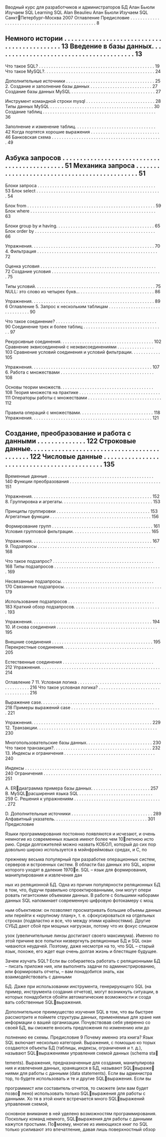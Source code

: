


Вводный курс для разработчиков и администраторов БД Алан Бьюли Изучаем SQL Learning SQL Alan Beaulieu Алан Бьюли Изучаем SQL СанктПетербург–Москва 2007 Оглавление Предисловие  . . . . . . . . . . . . . . . . . . . . . . . . . . . . . . . . . . . . . . . . . . . . . . . . . 8

## Немного истории  . . . . . . . . . . . . . . . . . . . . . . . . . . . . . . . . . . . . . . . . . . . . 13 Введение в базы данных. . . . . . . . . . . . . . . . . . . . . . . . . . . . . . . . . . . . . . . . 13


Что такое SQL?  . . . . . . . . . . . . . . . . . . . . . . . . . . . . . . . . . . . . . . . . . . . . . . . 19 Что такое MySQL?. . . . . . . . . . . . . . . . . . . . . . . . . . . . . . . . . . . . . . . . . . . . . 24

Дополнительные источники . . . . . . . . . . . . . . . . . . . . . . . . . . . . . . . . . . . . 25 2. Создание и заполнение базы данных . . . . . . . . . . . . . . . . . . . . . . . . . 27 Создание базы данных MySQL  . . . . . . . . . . . . . . . . . . . . . . . . . . . . . . . . . . 27

Инструмент командной строки mysql . . . . . . . . . . . . . . . . . . . . . . . . . . . . 28 Типы данных MySQL  . . . . . . . . . . . . . . . . . . . . . . . . . . . . . . . . . . . . . . . . . . 30 Создание таблиц  . . . . . . . . . . . . . . . . . . . . . . . . . . . . . . . . . . . . . . . . . . . . . . 36

Заполнение и изменение таблиц. . . . . . . . . . . . . . . . . . . . . . . . . . . . . . . . . 42 Когда портятся хорошие выражения  . . . . . . . . . . . . . . . . . . . . . . . . . . . . 46 Банковская схема . . . . . . . . . . . . . . . . . . . . . . . . . . . . . . . . . . . . . . . . . . . . . 49

## Азбука запросов . . . . . . . . . . . . . . . . . . . . . . . . . . . . . . . . . . . . . . . . . . . . . 51 Механика запроса . . . . . . . . . . . . . . . . . . . . . . . . . . . . . . . . . . . . . . . . . . . . . 51


Блоки запроса  . . . . . . . . . . . . . . . . . . . . . . . . . . . . . . . . . . . . . . . . . . . . . . . . 53 Блок select  . . . . . . . . . . . . . . . . . . . . . . . . . . . . . . . . . . . . . . . . . . . . . . . . . . . 54

Блок from . . . . . . . . . . . . . . . . . . . . . . . . . . . . . . . . . . . . . . . . . . . . . . . . . . . . 59 Блок where . . . . . . . . . . . . . . . . . . . . . . . . . . . . . . . . . . . . . . . . . . . . . . . . . . . 63

Блоки group by и having. . . . . . . . . . . . . . . . . . . . . . . . . . . . . . . . . . . . . . . . 65 Блок order by . . . . . . . . . . . . . . . . . . . . . . . . . . . . . . . . . . . . . . . . . . . . . . . . . 66

Упражнения. . . . . . . . . . . . . . . . . . . . . . . . . . . . . . . . . . . . . . . . . . . . . . . . . . 70 4. Фильтрация . . . . . . . . . . . . . . . . . . . . . . . . . . . . . . . . . . . . . . . . . . . . . . . . . 72

Оценка условия . . . . . . . . . . . . . . . . . . . . . . . . . . . . . . . . . . . . . . . . . . . . . . . 72 Создание условия  . . . . . . . . . . . . . . . . . . . . . . . . . . . . . . . . . . . . . . . . . . . . . 75

Типы условий. . . . . . . . . . . . . . . . . . . . . . . . . . . . . . . . . . . . . . . . . . . . . . . . . 75 NULL: это слово из четырех букв…  . . . . . . . . . . . . . . . . . . . . . . . . . . . . . . 86

Упражнения. . . . . . . . . . . . . . . . . . . . . . . . . . . . . . . . . . . . . . . . . . . . . . . . . . 89 6 Оглавление 5. Запрос к нескольким таблицам . . . . . . . . . . . . . . . . . . . . . . . . . . . . . . . 90

Что такое соединение? . . . . . . . . . . . . . . . . . . . . . . . . . . . . . . . . . . . . . . . . . 90 Соединение трех и более таблиц . . . . . . . . . . . . . . . . . . . . . . . . . . . . . . . . . 97

Рекурсивные соединения. . . . . . . . . . . . . . . . . . . . . . . . . . . . . . . . . . . . . . 102 Сравнение эквисоединений с неэквисоединениями . . . . . . . . . . . . . . . 103 Сравнение условий соединения и условий фильтрации. . . . . . . . . . . . 105

Упражнения. . . . . . . . . . . . . . . . . . . . . . . . . . . . . . . . . . . . . . . . . . . . . . . . . 107 6. Работа с множествами . . . . . . . . . . . . . . . . . . . . . . . . . . . . . . . . . . . . . . 108

Основы теории множеств. . . . . . . . . . . . . . . . . . . . . . . . . . . . . . . . . . . . . . 108 Теория множеств на практике  . . . . . . . . . . . . . . . . . . . . . . . . . . . . . . . . . 111 Операторы работы с множествами . . . . . . . . . . . . . . . . . . . . . . . . . . . . . . 112

Правила операций с множествами. . . . . . . . . . . . . . . . . . . . . . . . . . . . . . 118 Упражнения. . . . . . . . . . . . . . . . . . . . . . . . . . . . . . . . . . . . . . . . . . . . . . . . . 121

## Создание, преобразование и работа с данными . . . . . . . . . . . . . . 122 Строковые данные. . . . . . . . . . . . . . . . . . . . . . . . . . . . . . . . . . . . . . . . . . . . 122 Числовые данные  . . . . . . . . . . . . . . . . . . . . . . . . . . . . . . . . . . . . . . . . . . . . 135


Временные данные . . . . . . . . . . . . . . . . . . . . . . . . . . . . . . . . . . . . . . . . . . . 140 Функции преобразования . . . . . . . . . . . . . . . . . . . . . . . . . . . . . . . . . . . . . 151

Упражнения. . . . . . . . . . . . . . . . . . . . . . . . . . . . . . . . . . . . . . . . . . . . . . . . . 152 8. Группировка и агрегаты. . . . . . . . . . . . . . . . . . . . . . . . . . . . . . . . . . . . . 153

Принципы группировки  . . . . . . . . . . . . . . . . . . . . . . . . . . . . . . . . . . . . . . 153 Агрегатные функции . . . . . . . . . . . . . . . . . . . . . . . . . . . . . . . . . . . . . . . . . 156

Формирование групп  . . . . . . . . . . . . . . . . . . . . . . . . . . . . . . . . . . . . . . . . . 161 Условия групповой фильтрации. . . . . . . . . . . . . . . . . . . . . . . . . . . . . . . . 165

Упражнения. . . . . . . . . . . . . . . . . . . . . . . . . . . . . . . . . . . . . . . . . . . . . . . . . 167 9. Подзапросы  . . . . . . . . . . . . . . . . . . . . . . . . . . . . . . . . . . . . . . . . . . . . . . . . 168

Что такое подзапрос? . . . . . . . . . . . . . . . . . . . . . . . . . . . . . . . . . . . . . . . . . 168 Типы подзапросов . . . . . . . . . . . . . . . . . . . . . . . . . . . . . . . . . . . . . . . . . . . . 169

Несвязанные подзапросы. . . . . . . . . . . . . . . . . . . . . . . . . . . . . . . . . . . . . . 170 Связанные подзапросы. . . . . . . . . . . . . . . . . . . . . . . . . . . . . . . . . . . . . . . . 179

Использование подзапросов  . . . . . . . . . . . . . . . . . . . . . . . . . . . . . . . . . . . 183 Краткий обзор подзапросов. . . . . . . . . . . . . . . . . . . . . . . . . . . . . . . . . . . . 193

Упражнения. . . . . . . . . . . . . . . . . . . . . . . . . . . . . . . . . . . . . . . . . . . . . . . . . 194 10. И снова соединения . . . . . . . . . . . . . . . . . . . . . . . . . . . . . . . . . . . . . . . . . 195

Внешние соединения  . . . . . . . . . . . . . . . . . . . . . . . . . . . . . . . . . . . . . . . . . 195 Перекрестные соединения. . . . . . . . . . . . . . . . . . . . . . . . . . . . . . . . . . . . . 205

Естественные соединения . . . . . . . . . . . . . . . . . . . . . . . . . . . . . . . . . . . . . 212 Упражнения. . . . . . . . . . . . . . . . . . . . . . . . . . . . . . . . . . . . . . . . . . . . . . . . . 214

Оглавление 7 11. Условная логика . . . . . . . . . . . . . . . . . . . . . . . . . . . . . . . . . . . . . . . . . . . . 216 Что такое условная логика?  . . . . . . . . . . . . . . . . . . . . . . . . . . . . . . . . . . . 216

Выражение case. . . . . . . . . . . . . . . . . . . . . . . . . . . . . . . . . . . . . . . . . . . . . . 218 Примеры выражений case . . . . . . . . . . . . . . . . . . . . . . . . . . . . . . . . . . . . . 221

Упражнения. . . . . . . . . . . . . . . . . . . . . . . . . . . . . . . . . . . . . . . . . . . . . . . . . 229 12. Транзакции. . . . . . . . . . . . . . . . . . . . . . . . . . . . . . . . . . . . . . . . . . . . . . . . . 230

Многопользовательские базы данных. . . . . . . . . . . . . . . . . . . . . . . . . . . 230 Что такое транзакция?. . . . . . . . . . . . . . . . . . . . . . . . . . . . . . . . . . . . . . . . 232 13. Индексы и ограничения . . . . . . . . . . . . . . . . . . . . . . . . . . . . . . . . . . . . . 240

Индексы . . . . . . . . . . . . . . . . . . . . . . . . . . . . . . . . . . . . . . . . . . . . . . . . . . . . 240 Ограничения  . . . . . . . . . . . . . . . . . . . . . . . . . . . . . . . . . . . . . . . . . . . . . . . . 251

A. ERдиаграмма примера базы данных. . . . . . . . . . . . . . . . . . . . . . . . 257 B. MySQLрасширения языка SQL  . . . . . . . . . . . . . . . . . . . . . . . . . . . . . . 259 C. Решения к упражнениям . . . . . . . . . . . . . . . . . . . . . . . . . . . . . . . . . . . . 272

D. Дополнительные источники . . . . . . . . . . . . . . . . . . . . . . . . . . . . . . . . . 289 Алфавитный указатель. . . . . . . . . . . . . . . . . . . . . . . . . . . . . . . . . . . . . . 301 Предисловие

Языки программирования постоянно появляются и исчезают, и очень немногие из современных языков имеют более чем 10летнюю исто рию. Среди долгожителей можно назвать КОБОЛ, который до сих пор довольно широко используется в мэйнфреймовых средах, и С, по

прежнему весьма популярный при разработке операционных систем, серверов и встроенных систем. В области баз данных это SQL, корни которого уходят в далекие 1970е. SQL – язык для формирования, манипулирования и извлечения дан

ных из реляционной БД. Одна из причин популярности реляционных БД в том, что, будучи правильно спроектированными, они могут опери ровать гигантскими объемами данных. В работе с большими наборами данных SQL напоминает современную цифровую фотокамеру с мощ

ным объективом: он позволяет просматривать большие объемы данных или перейти к «крупному плану», т. е. сфокусироваться на отдельных строках (подвластно и все, что между этими крайностями). Другие СУБД дают сбой при мощных нагрузках, потому что их фокус слишком

узок (увеличительные линзы достигают своего максимума). Именно по этой причине все попытки низвергнуть реляционные БД и SQL окан чиваются неудачей. Поэтому, даже несмотря на то, что SQL – старый язык, похоже, его ждет еще очень долгая жизнь и блестящее будущее.

Зачем изучать SQL? Если вы собираетесь работать с реляционными БД – писать приложе ния, или выполнять задачи по администрированию, или формировать отчеты, – вам понадобится знать, как взаимодействовать с данными

БД. Даже при использовании инструмента, генерирующего SQL (на пример, инструмента создания отчетов), могут возникнуть ситуации, в которых понадобится обойти автоматические возможности и созда вать собственные SQLвыражения.

Дополнительное преимущество изучения SQL в том, что вы быстрее рассмотрите и поймете структуры данных, применяемые для хране ния информации о вашей организации. Почувствовав себя уверенно со своей БД, вы сможете вносить предложения по изменению или до

полнению ее схемы. Предисловие 9 Почему именно эта книга? Язык SQL включает несколько категорий. Выражения, с помощью ко торых создаются объекты БД (таблицы, индексы, ограничения и т. д.), называют SQLвыражениями управления схемой данных (schema sta

tements). Выражения, предназначенные для создания, манипулирова ния и извлечения данных, хранящихся в БД, называют SQLвыраже ниями для работы с данными (data statements). Если вы администра тор, то будете использовать и те и другие SQLвыражения. Если вы

программист или составитель отчетов, то сможете (или вам будет позво лено) использовать только SQLвыражения для работы с данными. Хо тя в этой книге встречается много SQLвыражений управления схемой,

основное внимание в ней уделено возможностям программирования. Поскольку команд немного, SQLвыражения для работы с данными кажутся простыми. Помоему, многие из имеющихся книг по SQL только усиливают это впечатление, давая лишь поверхностный обзор

